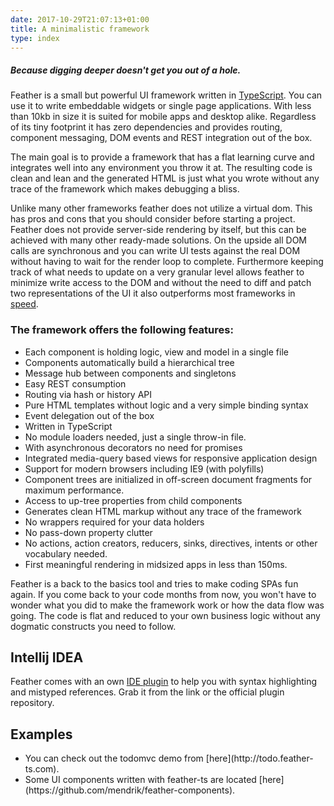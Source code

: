 ```yaml
---
date: 2017-10-29T21:07:13+01:00
title: A minimalistic framework
type: index
---
```

##### Because digging deeper doesn't get you out of a hole. 

Feather is a small but powerful UI framework written in [TypeScript](https://www.typescriptlang.org/).
You can use it to write embeddable widgets or single page applications. With less than 10kb in size 
it is suited for mobile apps and desktop alike. Regardless of its tiny footprint it has zero 
dependencies and provides routing, component messaging, DOM events and REST integration out of the box.

The main goal is to provide a framework that has a flat learning curve and integrates well into any 
environment you throw it at. The resulting code is clean and lean and the generated HTML is just 
what you wrote without any trace of the framework which makes debugging a bliss. 

Unlike many other frameworks feather does not utilize a virtual dom. This has pros and cons that
you should consider before starting a project. Feather does not provide server-side rendering by 
itself, but this can be achieved with many other ready-made solutions. On the upside all DOM calls 
are synchronous and you can write UI tests against the real DOM without having to wait for the render 
loop to complete. Furthermore keeping track of what needs to update on a very granular level allows 
feather to minimize write access to the DOM and without the need to diff and patch two representations 
of the UI it also outperforms most frameworks in [speed](http://www.feather-ts.com/todomvc/todomvc-benchmark/index.html).

### The framework offers the following features:

* Each component is holding logic, view and model in a single file
* Components automatically build a hierarchical tree
* Message hub between components and singletons
* Easy REST consumption
* Routing via hash or history API 
* Pure HTML templates without logic and a very simple binding syntax
* Event delegation out of the box
* Written in TypeScript
* No module loaders needed, just a single throw-in file.
* With asynchronous decorators no need for promises
* Integrated media-query based views for responsive application design
* Support for modern browsers including IE9 (with polyfills)
* Component trees are initialized in off-screen document fragments for maximum performance.
* Access to up-tree properties from child components
* Generates clean HTML markup without any trace of the framework
* No wrappers required for your data holders
* No pass-down property clutter
* No actions, action creators, reducers, sinks, directives, intents or other vocabulary needed.
* First meaningful rendering in midsized apps in less than 150ms.

Feather is a back to the basics tool and tries to make coding SPAs fun again. If you come back 
to your code months from now, you won't have to wonder what you did to make the framework work
or how the data flow was going. The code is flat and reduced to your own business logic without
any dogmatic constructs you need to follow. 

## Intellij IDEA

Feather comes with an own [IDE plugin]((http://dist.feather-ts.com/feather.jar)) to help you with syntax 
highlighting and mistyped references. Grab it from the link or the official plugin repository.
  
## Examples  
    
* <div>You can check out the todomvc demo from [here](http://todo.feather-ts.com).</div>
* <div>Some UI components written with feather-ts are located [here](https://github.com/mendrik/feather-components).</div>
  
